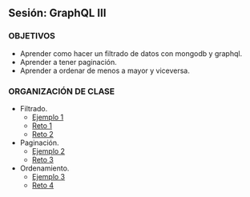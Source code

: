 ## Sesión: GraphQL III

### OBJETIVOS
 - Aprender como hacer un filtrado de datos con mongodb y graphql.
 - Aprender a tener paginación.
 - Aprender a ordenar de menos a mayor y viceversa.
### ORGANIZACIÓN DE CLASE

- Filtrado.
    - [Ejemplo 1](Ejemplo-01)
    - [Reto 1](Reto-01)
    - [Reto 2](Reto-02)
- Paginación.
    - [Ejemplo 2](Ejemplo-2)
    - [Reto 3](Reto-03)
- Ordenamiento.
    - [Ejemplo 3](Ejemplo-03)
    - [Reto 4](Reto-04)